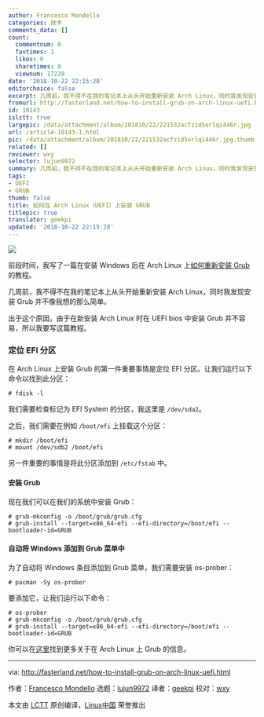 ```yaml
---
author: Francesco Mondello
categories: 技术
comments_data: []
count:
  commentnum: 0
  favtimes: 1
  likes: 0
  sharetimes: 0
  viewnum: 17228
date: '2018-10-22 22:15:28'
editorchoice: false
excerpt: 几周前，我不得不在我的笔记本上从头开始重新安装 Arch Linux，同时我发现安装 Grub 并不像我想的那么简单。
fromurl: http://fasterland.net/how-to-install-grub-on-arch-linux-uefi.html
id: 10143
islctt: true
largepic: /data/attachment/album/201810/22/221532acfzid5orlqi446r.jpg
url: /article-10143-1.html
pic: /data/attachment/album/201810/22/221532acfzid5orlqi446r.jpg.thumb.jpg
related: []
reviewer: wxy
selector: lujun9972
summary: 几周前，我不得不在我的笔记本上从头开始重新安装 Arch Linux，同时我发现安装 Grub 并不像我想的那么简单。
tags:
- UEFI
- GRUB
thumb: false
title: 如何在 Arch Linux（UEFI）上安装 GRUB
titlepic: true
translator: geekpi
updated: '2018-10-22 22:15:28'
---
```


![](/data/attachment/album/201810/22/221532acfzid5orlqi446r.jpg)


前段时间，我写了一篇在安装 Windows 后在 Arch Linux 上[如何重新安装 Grub](http://fasterland.net/reinstall-grub-arch-linux.html)的教程。


几周前，我不得不在我的笔记本上从头开始重新安装 Arch Linux，同时我发现安装 Grub 并不像我想的那么简单。


出于这个原因，由于在新安装 Arch Linux 时在 UEFI bios 中安装 Grub 并不容易，所以我要写这篇教程。


### 定位 EFI 分区


在 Arch Linux 上安装 Grub 的第一件重要事情是定位 EFI 分区。让我们运行以下命令以找到此分区：



```
# fdisk -l
```

我们需要检查标记为 EFI System 的分区，我这里是 `/dev/sda2`。


之后，我们需要在例如 `/boot/efi` 上挂载这个分区：



```
# mkdir /boot/efi
# mount /dev/sdb2 /boot/efi
```

另一件重要的事情是将此分区添加到 `/etc/fstab` 中。


#### 安装 Grub


现在我们可以在我们的系统中安装 Grub：



```
# grub-mkconfig -o /boot/grub/grub.cfg
# grub-install --target=x86_64-efi --efi-directory=/boot/efi --bootloader-id=GRUB
```

#### 自动将 Windows 添加到 Grub 菜单中


为了自动将 Windows 条目添加到 Grub 菜单，我们需要安装 os-prober：



```
# pacman -Sy os-prober
```

要添加它，让我们运行以下命令：



```
# os-prober
# grub-mkconfig -o /boot/grub/grub.cfg
# grub-install --target=x86_64-efi --efi-directory=/boot/efi --bootloader-id=GRUB
```

你可以在[这里](https://wiki.archlinux.org/index.php/GRUB)找到更多关于在 Arch Linux 上 Grub 的信息。




---


via: <http://fasterland.net/how-to-install-grub-on-arch-linux-uefi.html>


作者：[Francesco Mondello](http://fasterland.net/) 选题：[lujun9972](https://github.com/lujun9972) 译者：[geekpi](https://github.com/geekpi) 校对：[wxy](https://github.com/wxy)


本文由 [LCTT](https://github.com/LCTT/TranslateProject) 原创编译，[Linux中国](https://linux.cn/) 荣誉推出